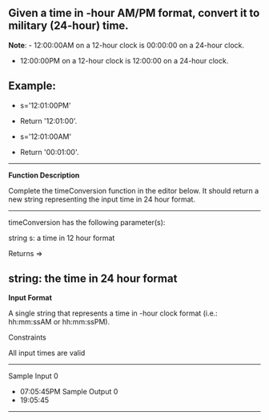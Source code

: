 ## Given a time in -hour AM/PM format, convert it to military (24-hour) time.

**Note**: - 12:00:00AM on a 12-hour clock is 00:00:00 on a 24-hour clock.
- 12:00:00PM on a 12-hour clock is 12:00:00 on a 24-hour clock.

**Example**:
-----------------------------------
 - s='12:01:00PM'
 - Return '12:01:00'.

 - s='12:01:00AM'
 - Return '00:01:00'.
-----------------------------------

**Function Description**

Complete the timeConversion function in the editor below. It should return a new string representing the input time in 24 hour format.

------------------------------------------------------
timeConversion has the following parameter(s):

 string s: a time in 12 hour format

Returns =>
 
 string: the time in 24 hour format
------------------------------------------------------

**Input Format**

A single string  that represents a time in -hour clock format (i.e.: hh:mm:ssAM or hh:mm:ssPM).

Constraints

All input times are valid

*********************************
Sample Input 0
 - 07:05:45PM
Sample Output 0
 - 19:05:45
*********************************